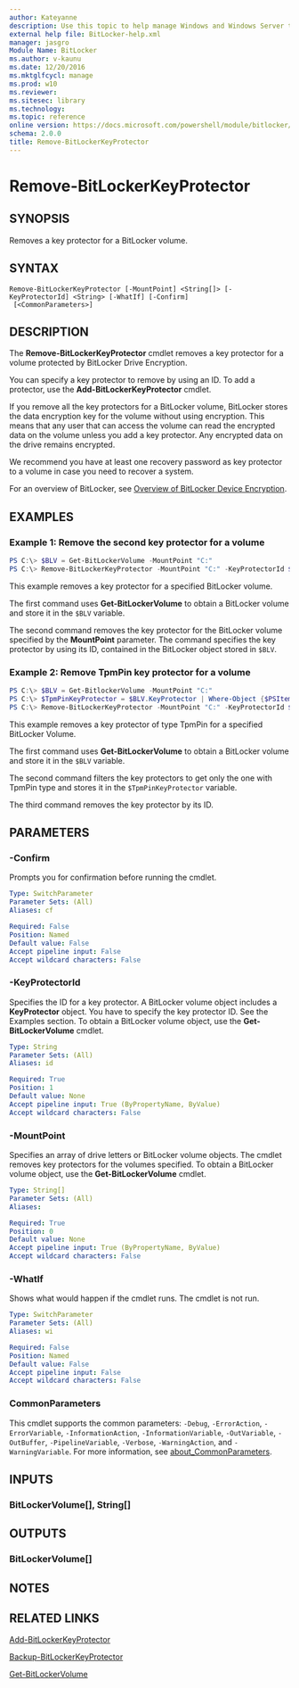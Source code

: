 ```yaml
---
author: Kateyanne
description: Use this topic to help manage Windows and Windows Server technologies with Windows PowerShell.
external help file: BitLocker-help.xml
manager: jasgro
Module Name: BitLocker
ms.author: v-kaunu
ms.date: 12/20/2016
ms.mktglfcycl: manage
ms.prod: w10
ms.reviewer: 
ms.sitesec: library
ms.technology: 
ms.topic: reference
online version: https://docs.microsoft.com/powershell/module/bitlocker/remove-bitlockerkeyprotector?view=windowsserver2016-ps&wt.mc_id=ps-gethelp
schema: 2.0.0
title: Remove-BitLockerKeyProtector
---
```


# Remove-BitLockerKeyProtector

## SYNOPSIS
Removes a key protector for a BitLocker volume.

## SYNTAX

```
Remove-BitLockerKeyProtector [-MountPoint] <String[]> [-KeyProtectorId] <String> [-WhatIf] [-Confirm]
 [<CommonParameters>]
```

## DESCRIPTION
The **Remove-BitLockerKeyProtector** cmdlet removes a key protector for a volume protected by BitLocker Drive Encryption.

You can specify a key protector to remove by using an ID.
To add a protector, use the **Add-BitLockerKeyProtector** cmdlet.

If you remove all the key protectors for a BitLocker volume, BitLocker stores the data encryption key for the volume without using encryption.
This means that any user that can access the volume can read the encrypted data on the volume unless you add a key protector.
Any encrypted data on the drive remains encrypted.

We recommend you have at least one recovery password as key protector to a volume in case you need to recover a system.

For an overview of BitLocker, see [Overview of BitLocker Device Encryption](https://docs.microsoft.com/windows/security/information-protection/bitlocker/bitlocker-device-encryption-overview-windows-10).

## EXAMPLES

### Example 1: Remove the second key protector for a volume
```powershell
PS C:\> $BLV = Get-BitLockerVolume -MountPoint "C:"
PS C:\> Remove-BitLockerKeyProtector -MountPoint "C:" -KeyProtectorId $BLV.KeyProtector[1].KeyProtectorId
```

This example removes a key protector for a specified BitLocker volume.

The first command uses **Get-BitLockerVolume** to obtain a BitLocker volume and store it in the `$BLV` variable.

The second command removes the key protector for the BitLocker volume specified by the **MountPoint** parameter.
The command specifies the key protector by using its ID, contained in the BitLocker object stored in `$BLV`.

### Example 2: Remove TpmPin key protector for a volume
```powershell
PS C:\> $BLV = Get-BitlockerVolume -MountPoint "C:"
PS C:\> $TpmPinKeyProtector = $BLV.KeyProtector | Where-Object {$PSItem.KeyProtectorType -eq "TpmPin"}
PS C:\> Remove-BitLockerKeyProtector -MountPoint "C:" -KeyProtectorId $TpmPinKeyProtector.KeyProtectorId 
```

This example removes a key protector of type TpmPin for a specified BitLocker Volume.

The first command uses **Get-BitLockerVolume** to obtain a BitLocker volume and store it in the `$BLV` variable.

The second command filters the key protectors to get only the one with TpmPin type and stores it in the `$TpmPinKeyProtector` variable.

The third command removes the key protector by its ID.

## PARAMETERS

### -Confirm
Prompts you for confirmation before running the cmdlet.

```yaml
Type: SwitchParameter
Parameter Sets: (All)
Aliases: cf

Required: False
Position: Named
Default value: False
Accept pipeline input: False
Accept wildcard characters: False
```

### -KeyProtectorId
Specifies the ID for a key protector.
A BitLocker volume object includes a **KeyProtector** object.
You have to specify the key protector ID.
See the Examples section.
To obtain a BitLocker volume object, use the **Get-BitLockerVolume** cmdlet.

```yaml
Type: String
Parameter Sets: (All)
Aliases: id

Required: True
Position: 1
Default value: None
Accept pipeline input: True (ByPropertyName, ByValue)
Accept wildcard characters: False
```

### -MountPoint
Specifies an array of drive letters or BitLocker volume objects.
The cmdlet removes key protectors for the volumes specified.
To obtain a BitLocker volume object, use the **Get-BitLockerVolume** cmdlet.

```yaml
Type: String[]
Parameter Sets: (All)
Aliases: 

Required: True
Position: 0
Default value: None
Accept pipeline input: True (ByPropertyName, ByValue)
Accept wildcard characters: False
```

### -WhatIf
Shows what would happen if the cmdlet runs.
The cmdlet is not run.

```yaml
Type: SwitchParameter
Parameter Sets: (All)
Aliases: wi

Required: False
Position: Named
Default value: False
Accept pipeline input: False
Accept wildcard characters: False
```

### CommonParameters
This cmdlet supports the common parameters: `-Debug`, `-ErrorAction`, `-ErrorVariable`, `-InformationAction`, `-InformationVariable`, `-OutVariable`, `-OutBuffer`, `-PipelineVariable`, `-Verbose`, `-WarningAction`, and `-WarningVariable`. For more information, see [about_CommonParameters](https://go.microsoft.com/fwlink/?LinkID=113216).

## INPUTS

### BitLockerVolume[], String[]

## OUTPUTS

### BitLockerVolume[]

## NOTES

## RELATED LINKS

[Add-BitLockerKeyProtector](./Add-BitLockerKeyProtector.md)

[Backup-BitLockerKeyProtector](./Backup-BitLockerKeyProtector.md)

[Get-BitLockerVolume](./Get-BitLockerVolume.md)
